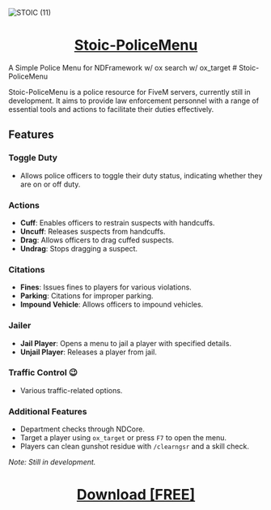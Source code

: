 ![STOIC (11)](https://github.com/TheStoicBear/Stoic-PoliceMenu/assets/112611821/a68979cb-fef6-4ddb-a7d9-65aad4044eef)


<h1 align="center"><a href="https://stoic.tebex.io/">Stoic-PoliceMenu</a></h1>
A Simple Police Menu for NDFramework w/ ox search w/ ox_target
# Stoic-PoliceMenu

Stoic-PoliceMenu is a police resource for FiveM servers, currently still in development. It aims to provide law enforcement personnel with a range of essential tools and actions to facilitate their duties effectively.

## Features

### Toggle Duty
- Allows police officers to toggle their duty status, indicating whether they are on or off duty.

### Actions
- **Cuff**: Enables officers to restrain suspects with handcuffs.
- **Uncuff**: Releases suspects from handcuffs.
- **Drag**: Allows officers to drag cuffed suspects.
- **Undrag**: Stops dragging a suspect.

### Citations
- **Fines**: Issues fines to players for various violations.
- **Parking**: Citations for improper parking.
- **Impound Vehicle**: Allows officers to impound vehicles.

### Jailer
- **Jail Player**: Opens a menu to jail a player with specified details.
- **Unjail Player**: Releases a player from jail.

### Traffic Control 😉
- Various traffic-related options.

### Additional Features
- Department checks through NDCore.
- Target a player using `ox_target` or press `F7` to open the menu.
- Players can clean gunshot residue with `/clearngsr` and a skill check.

*Note: Still in development.*


<h1 align="center"><a href="https://stoic.tebex.io/">Download [FREE]</a></h1>
